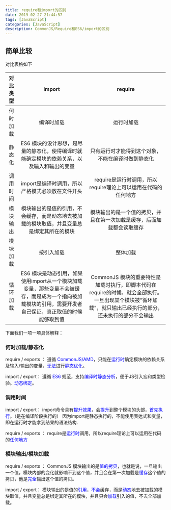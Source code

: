 ```yaml
---
title: require和import的区别
date: 2019-02-27 21:44:57
tags: [JavaScript]
categories: [JavaScript]
description: CommonJS/Require和ES6/import的区别
---
```

## 简单比较
对比表格如下

| 对比类型 |  import  |  require |
|:----------:|:-------------:|:------:|
| 何时加载 |  编译时加载 | 运行时加载 |
| 静态化 |   ES6 模块的设计思想，是尽量的静态化，使得编译时就能确定模块的依赖关系，以及输入和输出的变量   | 只有运行时才能得到这个对象，不能在编译时做到静态化 |
| 调用时间 | import是编译时调用，所以严格模式必须放在文件开头 | require是运行时调用，所以require理论上可以运用在代码的任何地方 |
| 模块输出 | 模块输出的是值的引用，不会缓存，而是动态地去被加载的模块取值，并且变量总是绑定其所在的模块 | 模块输出的是一个值的拷贝，并且在第一次加载是缓存，后面加载都会读取缓存 |
| 模块加载 | 按引入加载 | 整体加载 |
| 循环加载 | ES6 模块是动态引用，如果使用import从一个模块加载变量，那些变量不会被缓存，而是成为一个指向被加载模块的引用，需要开发者自己保证，真正取值的时候能够取到值 | CommonJS 模块的重要特性是加载时执行，即脚本代码在require的时候，就会全部执行。一旦出现某个模块被"循环加载"，就只输出已经执行的部分，还未执行的部分不会输出 |

下面我们一项一项具体解释：

### 何时加载/静态化
require / exports ：
遵循 <font color="blue">CommonJS/AMD</font>，只能在<font color="blue">运行时</font>确定模块的依赖关系及输入/输出的变量，<font color="blue">无法</font>进行<font color="blue">静态优化</font>。

import / export：
遵循 <font color="blue">ES6</font> 规范，支持<font color="blue">编译时静态分析</font>，便于JS引入宏和类型检验。<font color="blue">动态绑定</font>。
### 调用时间
import / export：
import命令具有<font color="blue">提升效果</font>，会<font color="blue">提升</font>到整个模块的头部，<font color="blue">首先执行</font>。（是在编译阶段执行的）
因为import是静态执行的，不能使用表达式和变量，即在运行时才能拿到结果的语法结构.

require / exports ：
require是<font color="blue">运行时</font>调用，所以require理论上可以运用在代码的<font color="blue">任何地方</font>

### 模块输出/模块加载
require / exports ：
CommonJS 模块输出的是<font color="blue">值的拷贝</font>，也就是说，一旦输出一个值，模块内部的变化就影响不到这个值，并且会在第一次加载是<font color="blue">缓存</font>这个值的拷贝，他是<font color="blue">完全</font>输出这个值的拷贝。

import / export：
模块输出的是值的<font color="blue">引用</font>，<font color="blue">不会</font>缓存，而是<font color="blue">动态</font>地去被加载的模块取值，并且变量总是绑定其所在的模块，并且只会<font color="blue">加载</font>引入的值，不去全部加载。
